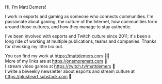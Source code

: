 Hi, I'm Matt Demers!

I work in esports and gaming as someone who connects communities. I'm passionate about gaming, the culture of the Internet, how communities form around those cultures, and how they manage to stay authentic. 

I've been involved with esports and Twitch culture since 2011; it's been a long ride of working at multiple publications, teams and companies. Thanks for checking my little bio out.

You can find my work at https://mattdemers.com ✍🏻<br >
More of my links are at https://onemorematt.com 🔗<br >
I stream video games at https://twitch.tv/mattdemers 👾<br >
I write a biweekly newsletter about esports and stream culture at https://plusheart.substack.com 📩
